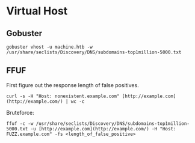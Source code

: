 # Virtual Host

## Gobuster
```
gobuster vhost -u machine.htb -w /usr/share/seclists/Discovery/DNS/subdomains-top1million-5000.txt
```

## FFUF

First figure out the response length of false positives.
```
curl -s -H "Host: nonexistent.example.com" [http://example.com](http://example.com/) | wc -c
```

Bruteforce:

```
ffuf -c -w /usr/share/seclists/Discovery/DNS/subdomains-top1million-5000.txt -u [http://example.com](http://example.com/) -H "Host: FUZZ.example.com" -fs <length_of_false_positive>
```

